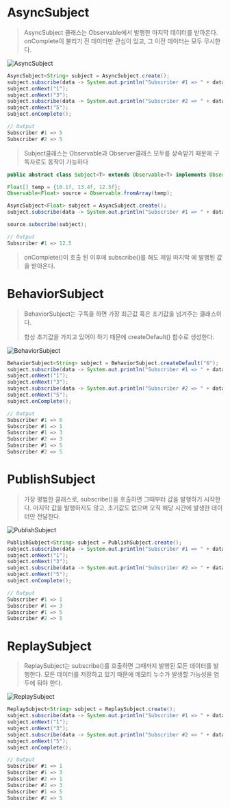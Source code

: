 # AsyncSubject

> AsyncSubject 클래스는 Observable에서 발행한 마지막 데이터를 받아온다. onComplete이 불리기 전 데이터만 관심이 있고, 그 이전 데이터는 모두 무시한다.



![AsyncSubject](http://reactivex.io/documentation/operators/images/S.AsyncSubject.png)

```java
AsyncSubject<String> subject = AsyncSubject.create();
subject.subscribe(data -> System.out.println("Subscriber #1 => " + data));
subject.onNext("1");
subject.onNext("3");
subject.subscribe(data -> System.out.println("Subscriber #2 => " + data));
subject.onNext("5");
subject.onComplete();
```

```java
// Output
Subscriber #1 => 5
Subscriber #2 => 5
```



> Subject클래스는 Observable과 Observer클래스 모두를 상속받기 때문에 구독자로도 동작이 가능하다

```java
public abstract class Subject<T> extends Observable<T> implements Observer<T>
```
```java
Float[] temp = {10.1f, 13.4f, 12.5f};
Observable<Float> source = Observable.fromArray(temp);

AsyncSubject<Float> subject = AsyncSubject.create();
subject.subscribe(data -> System.out.println("Subscriber #1 => " + data));

source.subscribe(subject);
```

```java
// Output
Subscriber #1 => 12.5
```



> onComplete()이 호출 된 이후에 subscribe()를 해도 제일 마지막 에 발행된 값을 받아온다.



# BehaviorSubject

> BehaviorSubject는 구독을 하면 가장 최근값 혹은 초기값을 넘겨주는 클래스이다.
>
> 항상 초기값을 가지고 있어야 하기 때문에 createDefault() 함수로 생성한다.



![BehaviorSubject](http://reactivex.io/documentation/operators/images/S.BehaviorSubject.png)

```java
BehaviorSubject<String> subject = BehaviorSubject.createDefault("6");
subject.subscribe(data -> System.out.println("Subscriber #1 => " + data));
subject.onNext("1");
subject.onNext("3");
subject.subscribe(data -> System.out.println("Subscriber #2 => " + data));
subject.onNext("5");
subject.onComplete();
```

```java
// Output
Subscriber #1 => 6
Subscriber #1 => 1
Subscriber #1 => 3
Subscriber #2 => 3
Subscriber #1 => 5
Subscriber #2 => 5
```


# PublishSubject

> 가장 평범한 클래스로, subscribe()을 호출하면 그때부터 값을 발행하기 시작한다. 마지막 값을 발행하지도 않고, 초기값도 없으며 오직 해당 시간에 발생한 데이터만 전달한다.



![PublishSubject](http://reactivex.io/documentation/operators/images/S.PublishSubject.png)

```java
PublishSubject<String> subject = PublishSubject.create();
subject.subscribe(data -> System.out.println("Subscriber #1 => " + data));
subject.onNext("1");
subject.onNext("3");
subject.subscribe(data -> System.out.println("Subscriber #2 => " + data));
subject.onNext("5");
subject.onComplete();
```

```java
// Output
Subscriber #1 => 1
Subscriber #1 => 3
Subscriber #1 => 5
Subscriber #2 => 5
```


# ReplaySubject

> ReplaySubject는 subscribe()를 호출하면 그때까지 발행된 모든 데이터를 발행한다. 모든 데이터를 저장하고 있기 때문에 메모리 누수가 발생할 가능성을 염두에 둬야 한다.



![ReplaySubject](http://reactivex.io/documentation/operators/images/S.ReplaySubject.png)

```java
ReplaySubject<String> subject = ReplaySubject.create();
subject.subscribe(data -> System.out.println("Subscriber #1 => " + data));
subject.onNext("1");
subject.onNext("3");
subject.subscribe(data -> System.out.println("Subscriber #2 => " + data));
subject.onNext("5");
subject.onComplete();
```

```java
// Output
Subscriber #1 => 1
Subscriber #1 => 3
Subscriber #2 => 1
Subscriber #2 => 3
Subscriber #1 => 5
Subscriber #2 => 5
```